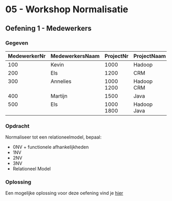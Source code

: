 # 05 - Workshop Normalisatie

## Oefening 1 - Medewerkers

### Gegeven
<table>
    <thead>
        <tr>
            <th>MedewerkerNr</th>
            <th>MedewerkersNaam</th>
            <th>ProjectNr</th>
            <th>ProjectNaam</th>
            <th align="right">AantalUur</th>
        </tr>
    </thead>
    <tbody>
        <tr>
            <td>100</td>
            <td>Kevin</td>
            <td>1000</td>
            <td>Hadoop</td>
            <td align="right">50</td>
        </tr>
        <tr>
            <td>200</td>
            <td>Els</td>
            <td>1200</td>
            <td>CRM</td>
            <td align="right">100</td>
        </tr>
        <tr>
                <tr valign="top">
            <td>300</td>
            <td>Annelies</td>
            <td>1000<br>
                1200
            </td>
            <td>Hadoop<br>
                CRM</td>
            <td align="right">40<br>
                              85                
            </td>
        </tr>
        <tr>
            <td>400</td>
            <td>Martijn</td>
            <td>1500</td>
            <td>Java</td>
            <td align="right">100</td>
        </tr>
        <tr valign="top">
            <td>500</td>
            <td>Els</td>
            <td>1000<br>
                1800
            </td>
            <td>Hadoop<br>
                Java</td>
            <td align="right">120<br>
                              100                
            </td>
        </tr>
    </tbody>
</table>

### Opdracht
Normaliseer tot een relationeelmodel, bepaal:
- 0NV + functionele afhankelijkheden
- 1NV
- 2NV
- 3NV
- Relationeel Model

### Oplossing
Een mogelijke oplossing voor deze oefening vind je [hier](../solutions/exercise-1.md)
